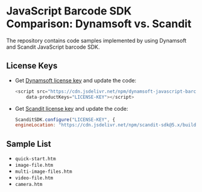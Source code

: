 # JavaScript Barcode SDK Comparison: Dynamsoft vs. Scandit

The repository contains code samples implemented by using Dynamsoft and Scandit JavaScript barcode SDK.

## License Keys
- Get [Dynamsoft license key](https://www.dynamsoft.com/CustomerPortal/Portal/Triallicense.aspx) and update the code:

    ```js
    <script src="https://cdn.jsdelivr.net/npm/dynamsoft-javascript-barcode@7.6.0/dist/dbr.js"
        data-productKeys="LICENSE-KEY"></script>
    ```
- Get [Scandit license key](https://ssl.scandit.com/signup?p=test&source=websdk) and update the code:

    ```js
    ScanditSDK.configure("LICENSE-KEY", {
  engineLocation: "https://cdn.jsdelivr.net/npm/scandit-sdk@5.x/build/",})
    ```

## Sample List

- `quick-start.htm`
- `image-file.htm`
- `multi-image-files.htm`
- `video-file.htm`
- `camera.htm`
